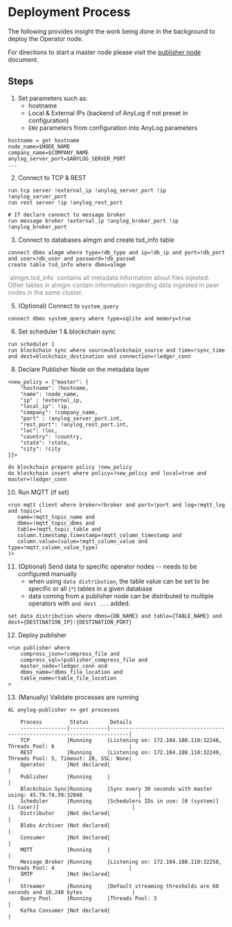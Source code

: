 # Deployment Process
The following provides insight the work being done in the background to deploy the Operator node. 

For directions to start a master node please visit the [publisher node](publisher_node.md) document.

## Steps
1. Set parameters such as:
   * hostname
   * Local & External IPs (backend of AnyLog if not preset in configuration)
   * `ENV` parameters from configuration into AnyLog parameters  
```anylog
hostname = get hostname
node_name=$NODE_NAME
company_name=$COMPANY_NAME
anylog_server_port=$ANYLOG_SERVER_PORT
...
```

2. Connect to TCP & REST 
```anylog
run tcp server !external_ip !anylog_server_port !ip !anylog_server_port
run rest server !ip !anylog_rest_port

# If declare connect to message broker 
run message broker !external_ip !anylog_broker_port !ip !anylog_broker_port
```

3. Connect to databases almgm and create tsd_info table 
```anylog
connect dbms almgm where type=!db_type and ip=!db_ip and port=!db_port and user=!db_user and password=!db_passwd
create table tsd_info where dbms=almgm
```
<p style="color: gray; size: 90%">`almgm.tsd_info` contains all metadata information about files injested. Other tables 
in almgm contain information regarding data ingested in peer  nodes in the same  cluster.</p>

5. (Optional) Connect to `system_query`
```anylog
connect dbms system_query where type=sqlite and memory=true  
```

6. Set scheduler 1 & blockchain sync 
```anylog 
run scheduler 1
run blockchain sync where source=blockchain_source and time=!sync_time and dest=blockchain_destination and connection=!ledger_conn
```

8. Declare Publisher Node on the metadata layer 
```anylog
<new_policy = {"master": {
    "hostname": !hostname,
    "name": !node_name,
    "ip" : !external_ip,
    "local_ip": !ip,
    "company": !company_name,
    "port" : !anylog_server_port.int,
    "rest_port": !anylog_rest_port.int,
    "loc": !loc,
    "country": !country,
    "state": !state, 
    "city": !city
}}>

do blockchain prepare policy !new_policy
do blockchain insert where policy=!new_policy and local=true and master=!ledger_conn
```


10. Run MQTT (if set)   
```anylog
<run mqtt client where broker=!broker and port=!port and log=!mqtt_log and topic=(
   name=!mqtt_topic_name and 
   dbms=!mqtt_topic_dbms and 
   table=!mqtt_topic_table and 
   column.timestamp.timestamp=!mqtt_column_timestamp and
   column.value=(value=!mqtt_column_value and type=!mqtt_column_value_type)
)>
```
11. (Optional) Send data to specific operator nodes -- needs to be configured manually 
    * when using `data distribution`, the table value can be set to be specific or all (`*`) tables in a given database 
    * data coming from a publisher node can be distributed to multiple operators with `and dest ...` added. 
```anylog 
set data distribution where dbms={DB_NAME} and table={TABLE_NAME} and dest={DESTINATION_IP}:{DESTINATION_PORT} 
```

12. Deploy publisher 
```anylog
<run publisher where
    compress_json=!compress_file and
    compress_sql=!publisher_compress_file and
    master_node=!ledger_conn and
    dbms_name=!dbms_file_location and
    table_name=!table_file_location
>
```

 

13. (Manually) Validate processes are running
```anylog
AL anylog-publisher +> get processes

    Process         Status       Details                                                                      
    ---------------|------------|----------------------------------------------------------------------------|
    TCP            |Running     |Listening on: 172.104.180.110:32248, Threads Pool: 6                        |
    REST           |Running     |Listening on: 172.104.180.110:32249, Threads Pool: 5, Timeout: 20, SSL: None|
    Operator       |Not declared|                                                                            |
    Publisher      |Running     |                                                                            |
    Blockchain Sync|Running     |Sync every 30 seconds with master using: 45.79.74.39:32048                  |
    Scheduler      |Running     |Schedulers IDs in use: [0 (system)] [1 (user)]                              |
    Distributor    |Not declared|                                                                            |
    Blobs Archiver |Not declared|                                                                            |
    Consumer       |Not declared|                                                                            |
    MQTT           |Running     |                                                                            |
    Message Broker |Running     |Listening on: 172.104.180.110:32250, Threads Pool: 4                        |
    SMTP           |Not declared|                                                                            |
    Streamer       |Running     |Default streaming thresholds are 60 seconds and 10,240 bytes                |
    Query Pool     |Running     |Threads Pool: 3                                                             |
    Kafka Consumer |Not declared|                                                                            |
```